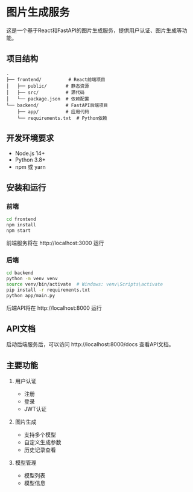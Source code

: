 # 图片生成服务

这是一个基于React和FastAPI的图片生成服务，提供用户认证、图片生成等功能。

## 项目结构

```
.
├── frontend/          # React前端项目
│   ├── public/       # 静态资源
│   ├── src/          # 源代码
│   └── package.json  # 依赖配置
└── backend/          # FastAPI后端项目
    ├── app/          # 应用代码
    └── requirements.txt  # Python依赖
```

## 开发环境要求

- Node.js 14+
- Python 3.8+
- npm 或 yarn

## 安装和运行

### 前端

```bash
cd frontend
npm install
npm start
```

前端服务将在 http://localhost:3000 运行

### 后端

```bash
cd backend
python -m venv venv
source venv/bin/activate  # Windows: venv\Scripts\activate
pip install -r requirements.txt
python app/main.py
```

后端API将在 http://localhost:8000 运行

## API文档

启动后端服务后，可以访问 http://localhost:8000/docs 查看API文档。

## 主要功能

1. 用户认证
   - 注册
   - 登录
   - JWT认证

2. 图片生成
   - 支持多个模型
   - 自定义生成参数
   - 历史记录查看

3. 模型管理
   - 模型列表
   - 模型信息 